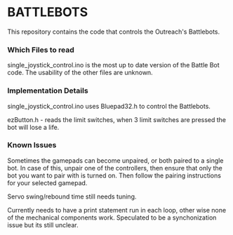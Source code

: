 # BATTLEBOTS

This repository contains the code that controls the Outreach's Battlebots.

### Which Files to read

single_joystick_control.ino is the most up to date version of the Battle Bot code.
The usability of the other files are unknown.

### Implementation Details

single_joystick_control.ino uses Bluepad32.h to control the Battlebots. 

ezButton.h - reads the limit switches, when 3 limit switches are pressed the bot will lose a life.

### Known Issues

Sometimes the gamepads can become unpaired, or both paired to a single bot. In case of this, unpair one of the controllers, then ensure that only the bot you want to pair with is turned on. Then follow the pairing instructions for your selected gamepad.

Servo swing/rebound time still needs tuning.

Currently needs to have a print statement run in each loop, other wise none of the mechanical components work. Speculated to be a synchonization issue but its still unclear.

